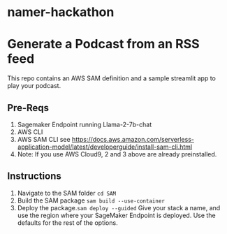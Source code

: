# namer-hackathon
# Generate a Podcast from an RSS feed

This repo contains an AWS SAM definition and a sample streamlit app to play your podcast.

## Pre-Reqs
1. Sagemaker Endpoint running Llama-2-7b-chat
2. AWS CLI
3. AWS SAM CLI   see https://docs.aws.amazon.com/serverless-application-model/latest/developerguide/install-sam-cli.html
4. Note: If you use AWS Cloud9, 2 and 3 above are already preinstalled.

## Instructions

1. Navigate to the SAM folder `cd SAM`
2. Build the SAM package `sam build --use-container`
3. Deploy the package.`sam deploy --guided`  Give your stack a name, and use the region where your SageMaker Endpoint is deployed.  Use the defaults for the rest of the options.

